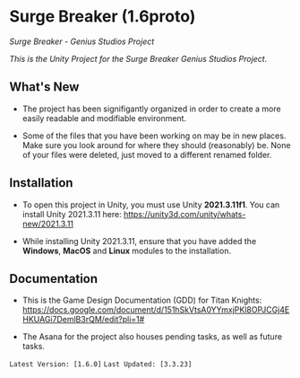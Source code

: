 # Surge Breaker (1.6proto)
 *Surge Breaker - Genius Studios Project*
 
*This is the Unity Project for the Surge Breaker Genius Studios Project.*

## What's New

- The project has been signifigantly organized in order to create a more easily readable and modifiable environment. 

- Some of the files that you have been working on may be in new places. Make sure you look around for where they should (reasonably) be. None of your files were deleted, just moved to a different renamed folder.


## Installation
- To open this project in Unity, you must use Unity __2021.3.11f1__. You can install Unity 2021.3.11 here: https://unity3d.com/unity/whats-new/2021.3.11

- While installing Unity 2021.3.11, ensure that you have added the **Windows**, **MacOS** and **Linux** modules to the installation. 


## Documentation
- This is the Game Design Documentation (GDD) for Titan Knights: https://docs.google.com/document/d/151hSkVtsA0YYmxjPKl8OPJCGj4EHKUAGi7DemlB3rQM/edit?pli=1# 

- The Asana for the project also houses pending tasks, as well as future tasks.



`Latest Version: [1.6.0]`
`Last Updated: [3.3.23]`
